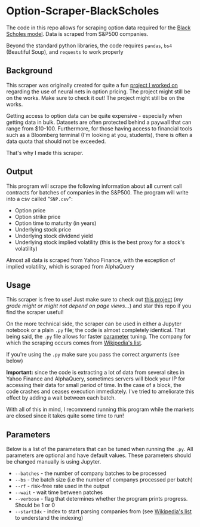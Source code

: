 # Option-Scraper-BlackScholes
The code in this repo allows for scraping option data required for the [Black Scholes model](https://en.wikipedia.org/wiki/Black-Scholes_model). Data is scraped from S&P500 companies.

Beyond the standard python libraries, the code requires `pandas`, `bs4` (Beautiful Soup), and `requests` to work properly

## Background

This scraper was originally created for quite a fun [project I worked on](https://github.com/samuellee19/CSCI145_Option_Pricing) regarding the use of neural nets in option pricing. The project might still be on the works. Make sure to check it out! The project might still be on the works.

Getting access to option data can be quite expensive - especially when getting data in bulk. Datasets are often protected behind a paywall that can range from \$10-100. Furthermore, for those having access to financial tools such as a Bloomberg terminal (I'm looking at you, students), there is often a data quota that should not be exceeded.

That's why I made this scraper.

## Output
This program will scrape the following information about **all** current call contracts for batches of companies in the S&P500. The program will write into a csv called "`SNP.csv`":

- Option price
- Option strike price
- Option time to maturity (in years)
- Underlying stock price
- Underlying stock dividend yield
- Underlying stock implied volatility (this is the best proxy for a stock's volatility)

Almost all data is scraped from Yahoo Finance, with the exception of implied volatility, which is scraped from AlphaQuery

## Usage
This scraper is free to use! Just make sure to check out [this project](https://github.com/samuellee19/CSCI145_Option_Pricing) (*my grade might or might not depend on page views...*) and star this repo if you find the scraper useful!

On the more technical side, the scraper can be used in either a Jupyter notebook or a plain `.py` file; the code is almost completely identical. That being said, the `.py` file allows for faster [parameter](#Parameters) tuning. The company for which the scraping occurs comes from [Wikipedia's list](https://en.wikipedia.org/wiki/List_of_S%26P_500_companies).

If you're using the `.py` make sure you pass the correct arguments (see below)

**Important:** since the code is extracting a lot of data from several sites in Yahoo Finance and AlphaQuery, sometimes servers will block your IP for accessing their data for small period of time. In the case of a block, the code crashes and ceases execution immediately. I've tried to ameliorate this effect by adding a wait between each batch.

With all of this in mind, I recommend running this program while the markets are closed since it takes quite some time to run!

## Parameters

Below is a list of the parameters that can be tuned when running  the `.py`. All parameters are optional and have default values. These parameters should be changed manually is using Jupyter.

- `--batches` - the number of company batches to be processed
- `--bs` - the batch size (i.e the number of companys processed per batch)
- `--rf` - risk-free rate used in the output
- `--wait` - wait time between patches
- `--verbose` - flag that determines whether the program prints progress. Should be 1 or 0
- `--startIdx` - index to start parsing companies from (see [Wikipedia's list](https://en.wikipedia.org/wiki/List_of_S%26P_500_companies) to understand the indexing)
